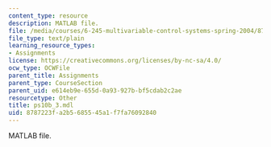 ```yaml
---
content_type: resource
description: MATLAB file.
file: /media/courses/6-245-multivariable-control-systems-spring-2004/8787223fa2b5685545a1f7fa76092840_ps10b_3.mdl
file_type: text/plain
learning_resource_types:
- Assignments
license: https://creativecommons.org/licenses/by-nc-sa/4.0/
ocw_type: OCWFile
parent_title: Assignments
parent_type: CourseSection
parent_uid: e614eb9e-655d-0a93-927b-bf5cdab2c2ae
resourcetype: Other
title: ps10b_3.mdl
uid: 8787223f-a2b5-6855-45a1-f7fa76092840
---
```

MATLAB file.
